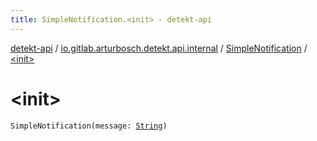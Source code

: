 ```yaml
---
title: SimpleNotification.<init> - detekt-api
---
```


[detekt-api](../../index.html) / [io.gitlab.arturbosch.detekt.api.internal](../index.html) / [SimpleNotification](index.html) / [&lt;init&gt;](./-init-.html)

# &lt;init&gt;

`SimpleNotification(message: `[`String`](https://kotlinlang.org/api/latest/jvm/stdlib/kotlin/-string/index.html)`)`